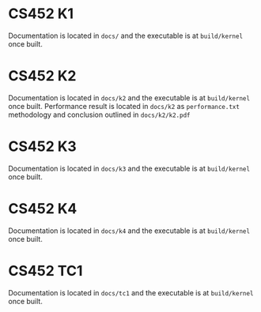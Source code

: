 # CS452 K1
Documentation is located in `docs/` and the executable is at `build/kernel` once built.

# CS452 K2
Documentation is located in `docs/k2` and the executable is at `build/kernel` once built.
Performance result is located in `docs/k2` as `performance.txt` methodology and conclusion outlined in `docs/k2/k2.pdf`

# CS452 K3
Documentation is located in `docs/k3` and the executable is at `build/kernel` once built.

# CS452 K4
Documentation is located in `docs/k4` and the executable is at `build/kernel` once built.

# CS452 TC1
Documentation is located in `docs/tc1` and the executable is at `build/kernel` once built.

